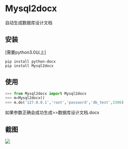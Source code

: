 # Mysql2docx
自动生成数据库设计文档

## 安装
[需要python3.0以上]
 
```shell
pip install python-docx
pip install Mysql2docx
```


## 使用
```python
>>> from Mysql2docx import Mysql2docx
>>> m=Mysql2docx()
>>> m.do('127.0.0.1','root','password','db_test',3306)
```
如果参数正确会成功生成>>数据库设计文档.docx

## 截图
![](https://gitee.com/icecooly/Mysql2docx/attach_files/download?i=92257&u=http%3A%2F%2Ffiles.git.oschina.net%2Fgroup1%2FM00%2F01%2FC2%2FPaAvDFmfDX2AbSPhAAH-JDNEN-o933.png%3Ftoken%3D314a024565ec3e8df4ec6964413aacba%26ts%3D1503595901%26attname%3Dlizi.png)